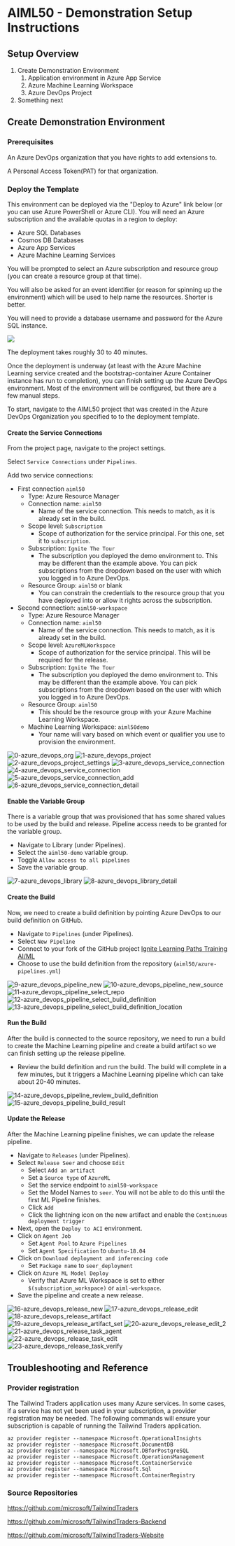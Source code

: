 # AIML50 - Demonstration Setup Instructions

## Setup Overview

1. Create Demonstration Environment
    1. Application environment in Azure App Service
    1. Azure Machine Learning Workspace
    1. Azure DevOps Project
1. Something next

## Create Demonstration Environment

### Prerequisites

An Azure DevOps organization that you have rights to add extensions to.

A Personal Access Token(PAT) for that organization.

### Deploy the Template

This environment can be deployed via the "Deploy to Azure" link below (or you can use Azure PowerShell or Azure CLI).  You will need an Azure subscription and the available quotas in a region to deploy:

* Azure SQL Databases
* Cosmos DB Databases
* Azure App Services
* Azure Machine Learning Services

You will be prompted to select an Azure subscription and resource group (you can create a resource group at that time).

You will also be asked for an event identifier (or reason for spinning up the environment) which will be used to help name the resources.  Shorter is better.

You will need to provide a database username and password for the Azure SQL instance.

<a href="https://portal.azure.com/#create/Microsoft.Template/uri/https%3a%2f%2fraw.githubusercontent.com%2fmicrosoft%2fignite-learning-paths-training-aiml%2fmaster%2faiml50%2ftemplate%2fazuredeploy.json" target="_blank">
    <img src="http://azuredeploy.net/deploybutton.png"/>
</a>

The deployment takes roughly 30 to 40 minutes.

Once the deployment is underway (at least with the Azure Machine Learning service created and the bootstrap-container Azure Container instance has run to completion), you can finish setting up the Azure DevOps environment.  Most of the environment will be configured, but there are a few manual steps.

To start, navigate to the AIML50 project that was created in the Azure DevOps Organization you specified to to the deployment template.

#### Create the Service Connections

From the project page, navigate to the project settings.

Select `Service Connections` under `Pipelines`.

Add two service connections:

* First connection `aiml50`
    * Type: Azure Resource Manager
    * Connection name: `aiml50`
        * Name of the service connection. This needs to match, as it is already set in the build.
    * Scope level: `Subscription`
        * Scope of authorization for the service principal. For this one, set it to `subscription`.
    * Subscription: `Ignite The Tour`
        * The subscription you deployed the demo environment to. This may be different than the example above. You can pick subscriptions from the dropdown based on the user with which you logged in to Azure DevOps.
    * Resource Group: `aiml50` or blank
        * You can constrain the credentials to the resource group that you have deployed into or allow it rights across the subscription.
* Second connection: `aiml50-workspace`
    * Type: Azure Resource Manager
    * Connection name: `aiml50`
        * Name of the service connection. This needs to match, as it is already set in the build.
    * Scope level: `AzureMLWorkspace`
        * Scope of authorization for the service principal. This will be required for the release.
    * Subscription: `Ignite The Tour`
        * The subscription you deployed the demo environment to. This may be different than the example above. You can pick subscriptions from the dropdown based on the user with which you logged in to Azure DevOps.
    * Resource Group: `aiml50`
        * This should be the resource group with your Azure Machine Learning Workspace.
    * Machine Learning Workspace: `aiml50demo`
        * Your name will vary based on which event or qualifier you use to provision the environment.

![0-azure_devops_org](./images/0-azure_devops_org.png)
![1-azure_devops_project](./images/1-azure_devops_project.png)
![2-azure_devops_project_settings](./images/2-azure_devops_project_settings.png)
![3-azure_devops_service_connection](./images/3-azure_devops_service_connection.png)
![4-azure_devops_service_connection](./images/4-azure_devops_service_connection.png)
![5-azure_devops_service_connection_add](./images/5-azure_devops_service_connection_add.png)
![6-azure_devops_service_connection_detail](./images/6-azure_devops_service_connection_detail.png)


#### Enable the Variable Group

There is a variable group that was provisioned that has some shared values to be used by the build and release.  Pipeline access needs to be granted for the variable group.

* Navigate to Library (under Pipelines).
* Select the `aiml50-demo` variable group.
* Toggle `Allow access to all pipelines`
* Save the variable group.

![7-azure_devops_library](./images/7-azure_devops_library.png)
![8-azure_devops_library_detail](./images/8-azure_devops_library_detail.png)

#### Create the Build

Now, we need to create a build definition by pointing Azure DevOps to our build definition on GitHub.

* Navigate to `Pipelines` (under Pipelines).
* Select `New Pipeline`
* Connect to your fork of the GitHub project [Ignite Learning Paths Training AI/ML](https://github.com/microsoft/ignite-learning-paths-training-aiml)
* Choose to use the build definition from the repository (`aiml50/azure-pipelines.yml`)

![9-azure_devops_pipeline_new](./images/9-azure_devops_pipeline_new.png)
![10-azure_devops_pipeline_new_source](./images/10-azure_devops_pipeline_new_source.png)
![11-azure_devops_pipeline_select_repo](./images/11-azure_devops_pipeline_select_repo.png)
![12-azure_devops_pipeline_select_build_definition](./images/12-azure_devops_pipeline_select_build_definition.png)
![13-azure_devops_pipeline_select_build_definition_location](./images/13-azure_devops_pipeline_select_build_definition_location.png)

#### Run the Build

After the build is connected to the source repository, we need to run a build to create the Machine Learning pipeline and create a build artifact so we can finish setting up the release pipeline.

* Review the build definition and run the build. The build will complete in a few minutes, but it triggers a Machine Learning pipeline which can take about 20-40 minutes.

![14-azure_devops_pipeline_review_build_definition](./images/14-azure_devops_pipeline_review_build_definition.png)
![15-azure_devops_pipeline_build_result](./images/15-azure_devops_pipeline_build_result.png)

#### Update the Release

After the Machine Learning pipeline finishes, we can update the release pipeline.

*  Navigate to `Releases` (under Pipelines).
* Select `Release Seer` and choose `Edit`
    * Select `Add an artifact`
    * Set a `Source type` of `AzureML`
    * Set the service endpoint to `aiml50-workspace`
    * Set the Model Names to `seer`.  You will not be able to do this until the first ML Pipeline finishes.
    * Click `Add`
    * Click the lightning icon on the new artifact and enable the `Continuous deployment trigger`
* Next, open the `Deploy to ACI` environment.
* Click on `Agent Job`
    * Set `Agent Pool` to `Azure Pipelines`
    * Set `Agent Specification` to `ubuntu-18.04`
* Click on `Download deployment and inferencing code`
    * Set `Package name` to `seer_deployment`
* Click on `Azure ML Model Deploy`
    * Verify that Azure ML Workspace is set to either `$(subscription_workspace)` or `aiml-workspace`.
* Save the pipeline and create a new release.

![16-azure_devops_release_new](./images/16-azure_devops_release_new.png)
![17-azure_devops_release_edit](./images/17-azure_devops_release_edit.png)
![18-azure_devops_release_artifact](./images/18-azure_devops_release_artifact.png)
![19-azure_devops_release_artifact_set](./images/19-azure_devops_release_artifact_set.png)
![20-azure_devops_release_edit_2](./images/20-azure_devops_release_edit_2.png)
![21-azure_devops_release_task_agent](./images/21-azure_devops_release_task_agent.png)
![22-azure_devops_release_task_edit](./images/22-azure_devops_release_task_edit.png)
![23-azure_devops_release_task_verify](./images/23-azure_devops_release_task_verify.png)

## Troubleshooting and Reference

### Provider registration

The Tailwind Traders application uses many Azure services. In some cases, if a service has not yet been used in your subscription, a provider registration may be needed. The following commands will ensure your subscription is capable of running the Tailwind Traders application.

```
az provider register --namespace Microsoft.OperationalInsights
az provider register --namespace Microsoft.DocumentDB
az provider register --namespace Microsoft.DBforPostgreSQL
az provider register --namespace Microsoft.OperationsManagement
az provider register --namespace Microsoft.ContainerService
az provider register --namespace Microsoft.Sql
az provider register --namespace Microsoft.ContainerRegistry
```

### Source Repositories

https://github.com/microsoft/TailwindTraders

https://github.com/microsoft/TailwindTraders-Backend

https://github.com/microsoft/TailwindTraders-Website
